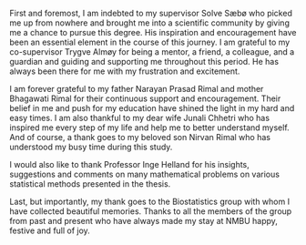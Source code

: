 
First and foremost, I am indebted to my supervisor Solve Sæbø who picked me up from nowhere and brought me into a scientific community by giving me a chance to pursue this degree. His inspiration and encouragement have been an essential element in the course of this journey. I am grateful to my co-supervisor Trygve Almøy for being a mentor, a friend, a colleague, and a guardian and guiding and supporting me throughout this period. He has always been there for me with my frustration and excitement.

I am forever grateful to my father Narayan Prasad Rimal and mother Bhagawati Rimal for their continuous support and encouragement. Their belief in me and push for my education have shined the light in my hard and easy times. I am also thankful to my dear wife Junali Chhetri who has inspired me every step of my life and help me to better understand myself. And of course, a thank goes to my beloved son Nirvan Rimal who has understood my busy time during this study.

I would also like to thank Professor Inge Helland for his insights, suggestions and comments on many mathematical problems on various statistical methods presented in the thesis.

Last, but importantly, my thank goes to the Biostatistics group with whom I have collected beautiful memories. Thanks to all the members of the group from past and present who have always made my stay at NMBU happy, festive and full of joy.
